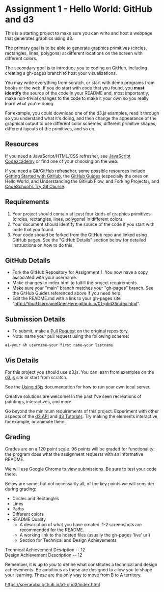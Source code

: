 Assignment 1 - Hello World: GitHub and d3  
===

This is a starting project to make sure you can write and host a webpage that generates graphics using d3. 

The primary goal is to be able to generate graphics primitives (circles, rectangles, lines, polygons) at different locations on the screen with different colors. 

The secondary goal is to introduce you to coding on GitHub, including creating a gh-pages branch to host your visualizations.

You may write everything from scratch, or start with demo programs from books or the web. 
If you do start with code that you found, you **must identify** the source of the code in your README and, most importantly, make non-trivial changes to the code to make it your own so you really learn what you're doing. 

For example, you could download one of the d3.js examples, read it through so you understand what it's doing, and then change the appearance of the graphical output to use different color schemes, different primitive shapes, different layouts of the primitives, and so on.

Resources
---

If you need a JavaScript/HTML/CSS refresher, see [JavaScript Codeacademy](https://www.codecademy.com/en/tracks/javascript) or find one of your choosing on the web.

If you need a Git/GitHub refreseher, some possible resources include [Getting Started with GitHub](https://help.github.com/categories/bootcamp/), the [GitHub Guides](https://guides.github.com/) (especially the ones on Hello World, and Understanding the GitHub Flow, and Forking Projects), and [CodeSchool's Try Git Course](https://www.codeschool.com/courses/try-git).

Requirements
---

1. Your project should contain at least four kinds of graphics primitives (circles, rectangles, lines, polygons) in different colors. 
2. Your document should identify the source of the code if you start with code that you found. 
3. Your code should be forked from the GitHub repo and linked using GitHub pages. See the "GitHub Details" section below for detailed instructions on how to do this.

GitHub Details
---

- Fork the GitHub Repository for Assignment 1. You now have a copy associated with your username.
- Make changes to index.html to fulfill the project requirements. 
- Make sure your "main" branch matches your "gh-pages" branch. See the GitHub Guides referenced above if you need help.
- Edit the README.md with a link to your gh-pages site "http://YourUsernameGoesHere.github.io/01-ghd3/index.html".

Submission Details
---
- To submit, make a [Pull Request](https://help.github.com/articles/using-pull-requests/) on the original repository.
- Note: name your pull request using the following scheme: 
```
a1-your Gh username-your first name-your lastname

```

Vis Details
---

For this project you should use d3.js. 
You can learn from examples on the [d3.js](http://d3js.org) site or start from scratch.

See the [Using d3js](https://github.com/mbostock/d3/wiki#using) documentation for how to run your own local server.

Creative solutions are welcome! In the past I've seen recreations of paintings, interactives, and more.

Go beyond the minimum requirements of this project.
Experiment with other aspects of the [d3 API](https://github.com/mbostock/d3/wiki/API-Reference) and [d3 Tutorials](https://github.com/mbostock/d3/wiki/Tutorials). 
Try making the elements interactive, for example, or animate them.

Grading
---

Grades are on a 120 point scale. 
96 points will be graded for functionality: the program does what the assignment requests with an informative README. 

We will use Google Chrome to view submissions. 
Be sure to test your code there.

Below are some, but not necessarily all, of the key points we will consider during grading:

- Circles and Rectangles  
- Lines  
- Paths  
- Different colors  
- README Quality
    - A description of what you have created. 1-2 screenshots are recommended for the README.  
    - A working link to the hosted files (usually the gh-pages 'live' url)  
    - Section for Technical and Design Achievements

Technical Achievement Desription -- 12  
Design Achievement Description -- 12

Remember, it is up to *you* to define what constitutes a technical and design achievements.
Be ambitious as these are designed to allow you to shape your learning.
These are the only way to move from B to A territory.

https://speraruba.github.io/a1-ghd3/index.html
